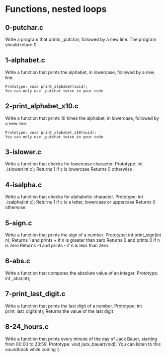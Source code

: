 # Functions, nested loops

## 0-putchar.c
Write a program that prints _putchar, followed by a new line.
    The program should return 0

## 1-alphabet.c
Write a function that prints the alphabet, in lowercase, followed by a new line.

    Prototype: void print_alphabet(void);
    You can only use _putchar twice in your code

## 2-print_alphabet_x10.c
Write a function that prints 10 times the alphabet, in lowercase, followed by a new line.

    Prototype: void print_alphabet_x10(void);
    You can only use _putchar twice in your code

## 3-islower.c
Write a function that checks for lowercase character.
    Prototype: int _islower(int c);
    Returns 1 if c is lowercase
    Returns 0 otherwise
 
## 4-isalpha.c
Write a function that checks for alphabetic character.
    Prototype: int _isalpha(int c);
    Returns 1 if c is a letter, lowercase or uppercase
    Returns 0 otherwise

## 5-sign.c
Write a function that prints the sign of a number.
    Prototype: int print_sign(int n);
    Returns 1 and prints + if n is greater than zero
    Returns 0 and prints 0 if n is zero
    Returns -1 and prints - if n is less than zero

## 6-abs.c
Write a function that computes the absolute value of an integer.
    Prototype: int _abs(int);

## 7-print_last_digit.c
Write a function that prints the last digit of a number.
    Prototype: int print_last_digit(int);
    Returns the value of the last digit

## 8-24_hours.c
Write a function that prints every minute of the day of Jack Bauer, starting from 00:00 to 23:59.
    Prototype: void jack_bauer(void);
    You can listen to this soundtrack while coding :)

## 
